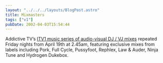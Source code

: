 ```yaml
---
layout: "../../../layouts/BlogPost.astro"
title: Mixmasters
tags: ["v1"]
pubDate: 2002-04-03T15:54:44
---
```


Addictive TV&#8217;s [ITV1 music series of audio-visual DJ / VJ mixes][1] repeated Friday nights from April 19th at 2.45am, featuring exclusive mixes from labels including Pork, Full Cycle, Pussyfoot, Rephlex, Law & Auder, Ninja Tune and Hydrogen Dukebox.

[1]: http://www.addictive.com/htdocs/mix.htm
